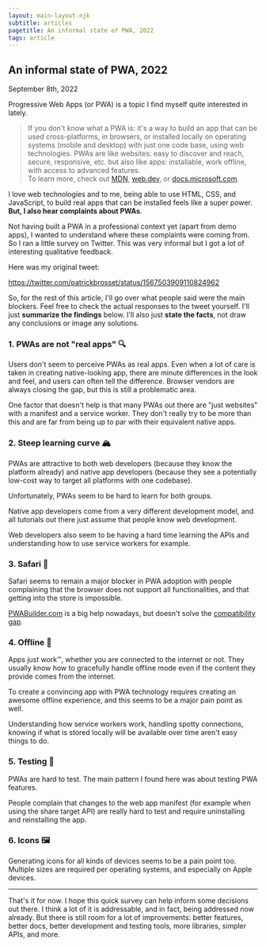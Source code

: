 ```yaml
---
layout: main-layout.njk
subtitle: articles
pagetitle: An informal state of PWA, 2022
tags: article
---
```


## An informal state of PWA, 2022

<time datetime="2022-09-08">September 8th, 2022</time>

Progressive Web Apps (or PWA) is a topic I find myself quite interested in lately.

> If you don't know what a PWA is: it's a way to build an app that can be used cross-platforms, in browsers, or installed locally on operating systems (mobile and desktop) with just one code base, using web technologies. PWAs are like websites: easy to discover and reach, secure, responsive, etc. but also like apps: installable, work offline, with access to advanced features.\
To learn more, check out [MDN](https://developer.mozilla.org/en-US/docs/Web/Progressive_web_apps), [web.dev](https://web.dev/progressive-web-apps/), or [docs.microsoft.com](https://docs.microsoft.com/microsoft-edge/progressive-web-apps-chromium/).

I love web technologies and to me, being able to use HTML, CSS, and JavaScript, to build real apps that can be installed feels like a super power. **But, I also hear complaints about PWAs**.

Not having built a PWA in a professional context yet (apart from demo apps), I wanted to understand where these complaints were coming from. So I ran a little survey on Twitter. This was very informal but I got a lot of interesting qualitative feedback.

Here was my original tweet:

https://twitter.com/patrickbrosset/status/1567503909110824962

So, for the rest of this article, I'll go over what people said were the main blockers. Feel free to check the actual responses to the tweet yourself. I'll just **summarize the findings** below. I'll also just **state the facts**, not draw any conclusions or image any solutions.

### 1. PWAs are not "real apps" 🔍

Users don't seem to perceive PWAs as real apps. Even when a lot of care is taken in creating native-looking app, there are minute differences in the look and feel, and users can often tell the difference. Browser vendors are always closing the gap, but this is still a problematic area.

One factor that doesn't help is that many PWAs out there are "just websites" with a manifest and a service worker. They don't really try to be more than this and are far from being up to par with their equivalent native apps.

### 2. Steep learning curve 🏔️

PWAs are attractive to both web developers (because they know the platform already) and native app developers (because they see a potentially low-cost way to target all platforms with one codebase).

Unfortunately, PWAs seem to be hard to learn for both groups.

Native app developers come from a very different development model, and all tutorials out there just assume that people know web development.

Web developers also seem to be having a hard time learning the APIs and understanding how to use service workers for example.

### 3. Safari 🍏

Safari seems to remain a major blocker in PWA adoption with people complaining that the browser does not support all functionalities, and that getting into the store is impossible.

[PWABuilder.com](https://pwabuilder.com) is a big help nowadays, but doesn't solve the [compatibility gap](https://firt.dev/notes/pwa-ios/).

### 4. Offline 🔌

Apps just work™️, whether you are connected to the internet or not. They usually know how to gracefully handle offline mode even if the content they provide comes from the internet.

To create a convincing app with PWA technology requires creating an awesome offline experience, and this seems to be a major pain point as well.

Understanding how service workers work, handling spotty connections, knowing if what is stored locally will be available over time aren't easy things to do.

### 5. Testing 🧪

PWAs are hard to test. The main pattern I found here was about testing PWA features.

People complain that changes to the web app manifest (for example when using the share target API) are really hard to test and require uninstalling and reinstalling the app.

### 6. Icons 🖼️

Generating icons for all kinds of devices seems to be a pain point too. Multiple sizes are required per operating systems, and especially on Apple devices.

<hr>

That's it for now. I hope this quick survey can help inform some decisions out there. I think a lot of it is addressable, and in fact, being addressed now already. But there is still room for a lot of improvements: better features, better docs, better development and testing tools, more libraries, simpler APIs, and more.
